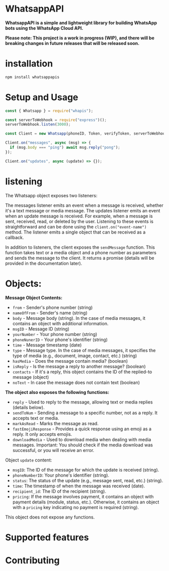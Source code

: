 # WhatsappAPI

**WhatsappAPI is a simple and lightweight library for building WhatsApp bots using the WhatsApp Cloud API.**

**Please note: This project is a work in progress (WIP), and there will be breaking changes in future releases that will be released soon.**

# installation

```bash
npm install whatsappapis
```

# Setup and Usage

```js
const { Whatsapp } = require("whapis");

const serverToWebhook = require("express")();
serverToWebhook.listen(3000);

const Client = new Whatsapp(phoneID, Token, verifyToken, serverToWebhook);

Client.on("messages", async (msg) => {
  if (msg.body === "ping") await msg.reply("pong");
});

Client.on("updates", async (update) => {});

```

# listening
The Whatsapp object exposes two listeners:

The messages listener emits an event when a message is received, whether it's a text message or media message.
The updates listener emits an event when an update message is received. For example, when a message is sent, received, read, or deleted by the user.
Listening to these events is straightforward and can be done using the ``` client.on("event-name") ``` method. The listener emits a single object that can be received as a callback.

In addition to listeners, the client exposes the `sendMessage` function. This function takes text or a media object and a phone number as parameters and sends the message to the client. It returns a promise (details will be provided in the documentation later).

# Objects:

**Message Object Contents:**
- `from` - Sender's phone number (string)
- `nameOfFrom` - Sender's name (string)
- `body` - Message body (string). In the case of media messages, it contains an object with additional information.
- `msgID` - Message ID (string)
- `yourNumber` - Your phone number (string)
- `phoneNunerID` - Your phone's identifier (string)
- `time` - Message timestamp (date)
- `type` - Message type. In the case of media messages, it specifies the type of media (e.g., document, image, contact, etc.) (string)
- `hasMedia` - Does the message contain media? (boolean)
- `isReply` - Is the message a reply to another message? (boolean)
- `contacts` - If it's a reply, this object contains the ID of the replied-to message (object)
- `noText` - In case the message does not contain text (boolean)

**The object also exposes the following functions:**
- `reply` - Used to reply to the message, allowing text or media replies (details below).
- `sendToNum` - Sending a message to a specific number, not as a reply. It accepts text or media.
- `markAsRead` - Marks the message as read.
- `fastEmojiResponse` - Provides a quick response using an emoji as a reply. It only accepts emojis.
- `downloadMedia` - Used to download media when dealing with media messages. Important: You should check if the media download was successful, or you will receive an error.

Object `update` content:
- `msgID`: The ID of the message for which the update is received (string).
- `phoneNumberID`: Your phone's identifier (string).
- `status`: The status of the update (e.g., message sent, read, etc.) (string).
- `time`: The timestamp of when the message was received (date).
- `recipient_id`: The ID of the recipient (string).
- `pricing`: If the message involves payment, it contains an object with payment details (module, status, etc.). Otherwise, it contains an object with a `pricing` key indicating no payment is required (string).

This object does not expose any functions.


# Supported features

# Contributing
